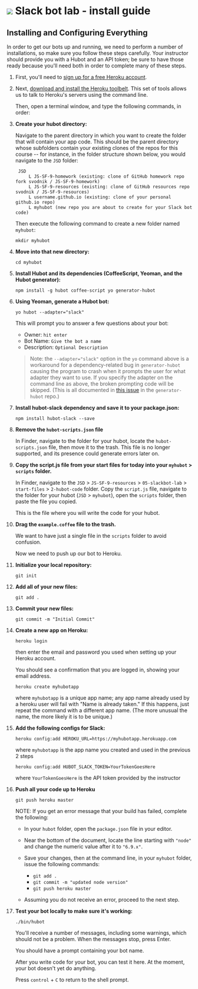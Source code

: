 # ![](https://ga-dash.s3.amazonaws.com/production/assets/logo-9f88ae6c9c3871690e33280fcf557f33.png) Slack bot lab - install guide

## Installing and Configuring Everything

In order to get our bots up and running, we need to perform a number of installations, so make sure you follow these steps carefully. 
Your instructor should provide you with a Hubot and an API token; be sure to have those ready because you'll need both in order to complete many of these steps.

1. First, you'll need to [sign up for a free Heroku account](http://heroku.com).

2. Next, [download and install the Heroku toolbelt](https://toolbelt.heroku.com/). This set of tools allows us to talk to Heroku's servers using the command line.

    Then, open a terminal window, and type the following commands, in order:

3. **Create your hubot directory:**

     Navigate to the parent directory in which you want to create the folder that will contain your app code. This should be the parent directory whose subfolders contain your existing clones of the repos for this course -- for instance, in the folder structure shown below, you would navigate to the `JSD` folder:

        JSD
            L JS-SF-9-homework (existing: clone of GitHub homework repo fork svodnik / JS-SF-9-homework)
            L JS-SF-9-resources (existing: clone of GitHub resources repo svodnik / JS-SF-9-resources)
            L username.github.io (existing: clone of your personal github.io repo)
            L myhubot (new repo you are about to create for your Slack bot code) 

    Then execute the following command to create a new folder named `myhubot`:

     `mkdir myhubot`

4. **Move into that new directory:**

    `cd myhubot`

5. **Install Hubot and its dependencies (CoffeeScript, Yeoman, and the Hubot generator):**

    `npm install -g hubot coffee-script yo generator-hubot`

6. **Using Yeoman, generate a Hubot bot:**

    `yo hubot --adapter="slack"`

    This will prompt you to answer a few questions about your bot:

    * Owner: `hit enter`
    * Bot Name: `Give the bot a name`
    * Description: `Optional Description`

    >Note: the `--adapter="slack"` option in the `yo` command above is a workaround for a dependency-related bug in `generator-hubot` causing the program to crash when it prompts the user for what adapter they want to use. If you specify the adapter on the command line as above, the broken prompting code will be skipped. (This is all documented in [this issue](https://github.com/github/generator-hubot/issues/64) in the `generator-hubot` repo.)

7. **Install hubot-slack dependency and save it to your package.json:**

    `npm install hubot-slack --save`

8. **Remove the `hubot-scripts.json` file**

    In Finder, navigate to the folder for your hubot, locate the `hubot-scripts.json` file, then move it to the trash. This file is no longer supported, and its presence could generate errors later on.

9. **Copy the script.js file from your start files for today into your `myhubot` > `scripts` folder.**

    In Finder, navigate to the `JSD` > `JS-SF-9-resources` > `05-slackbot-lab` > `start-files` > `2-hubot-code` folder. Copy the `script.js` file, navigate to the folder for your hubot (`JSD` > `myhubot`), open the `scripts` folder, then paste the file you copied.

    This is the file where you will write the code for your hubot.

10. **Drag the `example.coffee` file to the trash.**

    We want to have just a single file in the `scripts` folder to avoid confusion.

    Now we need to push up our bot to Heroku.

11. **Initialize your local repository:**

    `git init`

12. **Add all of your new files:**

    `git add .`

13. **Commit your new files:**

    `git commit -m "Initial Commit"`

14. **Create a new app on Heroku:**

    `heroku login`

    then enter the email and password you used when setting up your Heroku account.

    You should see a confirmation that you are logged in, showing your email address.

    `heroku create myhubotapp`

    where `myhubotapp` is a unique app name; any app name already used by a heroku user will fail with "Name is already taken." 
    If this happens, just repeat the command with a different app name. (The more unusual the name, the more likely it is to be unique.)

15. **Add the following configs for Slack:**

    `heroku config:add HEROKU_URL=https://myhubotapp.herokuapp.com`

    where `myhubotapp` is the app name you created and used in the previous 2 steps

    `heroku config:add HUBOT_SLACK_TOKEN=YourTokenGoesHere`

    where `YourTokenGoesHere` is the API token provided by the instructor

16. **Push all your code up to Heroku**

    `git push heroku master`

    NOTE: If you get an error message that your build has failed, complete the following:

    * In your `hubot` folder, open the `package.json` file in your editor.

    * Near the bottom of the document, locate the line starting with `"node"` and change the numeric value after it to `"6.9.x"`.

    * Save your changes, then at the command line, in your `myhubot` folder, issue the following commands:
        * `git add .`
        * `git commit -m "updated node version"`
        * `git push heroku master`
    * Assuming you do not receive an error, proceed to the next step.

17. **Test your bot locally to make sure it's working:**

    `./bin/hubot`

    You'll receive a number of messages, including some warnings, which should not be a problem. When the messages stop, press Enter.
    
    You should have a prompt containing your bot name. 

    After you write code for your bot, you can test it here. At the moment, your bot doesn't yet do anything.
    
    Press `control` + `C` to return to the shell prompt.